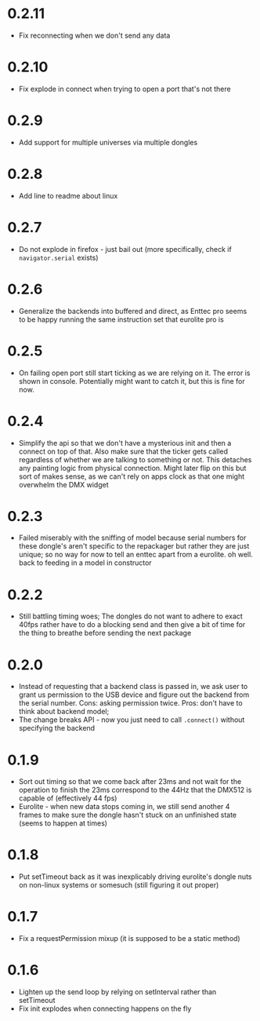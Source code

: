# 0.2.11

-   Fix reconnecting when we don't send any data

# 0.2.10

-   Fix explode in connect when trying to open a port that's not there

# 0.2.9

-   Add support for multiple universes via multiple dongles

# 0.2.8

-   Add line to readme about linux

# 0.2.7

-   Do not explode in firefox - just bail out (more specifically, check if
    `navigator.serial` exists)

# 0.2.6

-   Generalize the backends into buffered and direct, as Enttec pro seems to be
    happy running the same instruction set that eurolite pro is

# 0.2.5

-   On failing open port still start ticking as we are relying on it. The error
    is shown in console. Potentially might want to catch it, but this is fine
    for now.

# 0.2.4

-   Simplify the api so that we don't have a mysterious init and then a connect
    on top of that. Also make sure that the ticker gets called regardless of
    whether we are talking to something or not. This detaches any painting logic
    from physical connection. Might later flip on this but sort of makes sense,
    as we can't rely on apps clock as that one might overwhelm the DMX widget

# 0.2.3

-   Failed miserably with the sniffing of model because serial numbers for
    these dongle's aren't specific to the repackager but rather they
    are just unique; so no way for now to tell an enttec apart from a eurolite.
    oh well. back to feeding in a model in constructor

# 0.2.2

-   Still battling timing woes; The dongles do not want to adhere to exact
    40fps rather have to do a blocking send and then give a bit of time for
    the thing to breathe before sending the next package

# 0.2.0

-   Instead of requesting that a backend class is passed in, we ask user to grant
    us permission to the USB device and figure out the backend from the serial
    number. Cons: asking permission twice. Pros: don't have to think about
    backend model;
-   The change breaks API - now you just need to call `.connect()` without specifying
    the backend

# 0.1.9

-   Sort out timing so that we come back after 23ms and not wait for the
    operation to finish the 23ms correspond to the 44Hz that the DMX512 is
    capable of (effectively 44 fps)
-   Eurolite - when new data stops coming in, we still send another 4 frames to
    make sure the dongle hasn't stuck on an unfinished state (seems to happen at
    times)

# 0.1.8

-   Put setTimeout back as it was inexplicably driving eurolite's dongle nuts
    on non-linux systems or somesuch (still figuring it out proper)

# 0.1.7

-   Fix a requestPermission mixup (it is supposed to be a static method)

# 0.1.6

-   Lighten up the send loop by relying on setInterval rather than setTimeout
-   Fix init explodes when connecting happens on the fly
